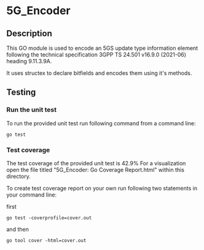 # 5G_Encoder
 
## Description

This GO module is used to encode an 5GS update type information element following the technical specification 3GPP TS 24.501 v16.9.0 (2021-06) heading 9.11.3.9A.

It uses structex to declare bitfields and encodes them using it's methods.

## Testing

### Run the unit test

To run the provided unit test run following command from a command line:

```
go test
```

### Test coverage

The test coverage of the provided unit test is 42.9%
For a visualization open the file titled "5G_Encoder: Go Coverage Report.html" within this directory.

To create test coverage report on your own run following two statements in your command line:

first

```
go test -coverprofile=cover.out
```

and then

```
go tool cover -html=cover.out
```